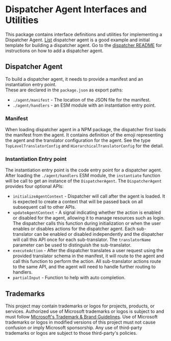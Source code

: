 # Dispatcher Agent Interfaces and Utilities

This package contains interface definitions and utilities for implementing a Dispatcher Agent.
[List](../list/) dispatcher agent is a good example and initial template for building a dispatcher agent.
Go to the [dispatcher README](../dispatcher/README.md) for instructions on how to add a dispatcher agent.

## Dispatcher Agent

To build a dispatcher agent, it needs to provide a manifest and an instantiation entry point.  
These are declared in the `package.json` as export paths:

- `./agent/manifest` - The location of the JSON file for the manifest.
- `./agent/handlers` - an ESM module with an instantiation entry point.

### Manifest

When loading dispatcher agent in a NPM package, the dispatcher first loads the manifest from the agent. It contains definition of the emoji representing the agent and the translator configuration for the agent. See the type `TopLevelTranslatorConfig` and `HierarchicalTranslatorConfig` for the detail.

### Instantiation Entry point

The instantiation entry point is the code entry point for a dispatcher agent. After loading the `./agent/handlers` ESM module,
the `instantiate` function will be call to get an instance of the `DispatcherAgent`. The `DispatcherAgent` provides four optional APIs:

- `initializeAgentContext` - Dispatcher will call after the agent is loaded. It is expected to create a context that will be passed back on all subsequent call to other APIs.
- `updateAgentContext` - A signal indicating whether the action is enabled or disabled for the agent, allowing it to manage resources such as login. The dispatcher calls this function during initialization or when the user enables or disables actions for the dispatcher agent. Each sub-translator can be enabled or disabled independently and the dispatcher will call this API once for each sub-translator. The `translatorName` parameter can be used to distinguish the sub-translator.
- `executeAction` - After the dispatcher translates a user request using the provided translator schema in the manifest, it will route to the agent and call this function to perform the action. All sub-translator actions route to the same API, and the agent will need to handle further routing to handlers.
- `partialInput` - Function to help with auto completion.

## Trademarks

This project may contain trademarks or logos for projects, products, or services. Authorized use of Microsoft
trademarks or logos is subject to and must follow
[Microsoft's Trademark & Brand Guidelines](https://www.microsoft.com/en-us/legal/intellectualproperty/trademarks/usage/general).
Use of Microsoft trademarks or logos in modified versions of this project must not cause confusion or imply Microsoft sponsorship.
Any use of third-party trademarks or logos are subject to those third-party's policies.
